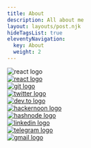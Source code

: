 ```yaml
---
title: About
description: All about me
layout: layouts/post.njk
hideTagsList: true
eleventyNavigation:
  key: About
  weight: 2
---
```


<div class="aboutWrapper">
  <img class="selflogo" alt="react logo" src="../../static/img/about.webp"/>

  <div class="about-links-container">
    <div class="link">
      <a href="https://villivald.com" class="linkContainer">
        <img class="aboutlogo" alt="react logo" src="../../static/img/icons/react.svg"/>
      </a>
    </div>
    <div class="link">
      <a href="https://github.com/villivald" class="linkContainer">
        <img class="aboutlogo" alt="git logo" src="../../static/img/icons/github-icon.svg"/>
      </a>
    </div>
    <div class="link">
      <a href="https://twitter.com/crapp_blog" class="linkContainer">
        <img class="aboutlogo" alt="twitter logo" src="../../static/img/icons/twitter.svg"/>
      </a>
    </div>
    <div class="link">
      <a href="https://dev.to/villivald" class="linkContainer">
        <img class="aboutlogo" alt="dev.to logo" src="../../static/img/icons/dev-badge.svg"/>
      </a>
    </div>
    <div class="link">
      <a href="https://hackernoon.com/u/villivald" class="linkContainer">
        <img class="aboutlogo" alt="hackernoon logo" src="../../static/img/icons/hackernoon.svg"/>
      </a>
    </div>
      <div class="link">
      <a href="https://proj.ninja" class="linkContainer">
        <img class="aboutlogo" alt="hashnode logo" src="../../static/img/icons/hashnode.svg"/>
      </a>
    </div>
    <div class="link">
      <a href="https://www.linkedin.com/in/maxim-villivald-4b1b311a3/" class="linkContainer">
        <img class="aboutlogo" alt="linkedin logo" src="../../static/img/icons/linkedin-icon.svg"/>
      </a>
    </div>
    <div class="link">
      <a href="https://t.me/create_react_app" class="linkContainer">
        <img class="aboutlogo" alt="telegram logo" src="../../static/img/icons/telegram.svg"/>
      </a>
    </div>
    <div class="link">
      <a href="mailto:maxim@villivald@com" class="linkContainer">
        <img class="aboutlogo" alt="gmail logo" src="../../static/img/icons/gmail.svg"/>
      </a>
    </div>
  </div>
</div>
